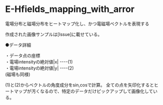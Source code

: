 # E-Hfields_mapping_with_arror
電場分布と磁場分布をヒートマップ化し、かつ電磁場ベクトルを表現する

作成された画像サンプルは[Issue]に載せている。

●データ詳細

・データ点の座標  
・電場intensityの絶対値|x| ----(1)  
・電場intensityの絶対値|y| ----(2)  
(磁場も同様)  

(1)と(2)からベクトルの角度成分をsin,cosで計算。
全ての点を矢印化するとヒートマップが汚くなるので、特定のデータだけピックアップして画像化している。
